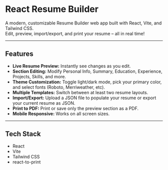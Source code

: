 # React Resume Builder

A modern, customizable Resume Builder web app built with React, Vite, and Tailwind CSS.  
Edit, preview, import/export, and print your resume – all in real time!

---

## Features

- **Live Resume Preview:** Instantly see changes as you edit.
- **Section Editing:** Modify Personal Info, Summary, Education, Experience, Projects, Skills, and more.
- **Theme Customization:** Toggle light/dark mode, pick your primary color, and select fonts (Roboto, Merriweather, etc).
- **Multiple Templates:** Switch between at least two resume layouts.
- **Import/Export:** Upload a JSON file to populate your resume or export your current resume as JSON.
- **Print to PDF:** Print or save only the preview section as a PDF.
- **Mobile Responsive:** Works on all screen sizes.

---

##  Tech Stack

- React
- Vite
- Tailwind CSS
- react-to-print
